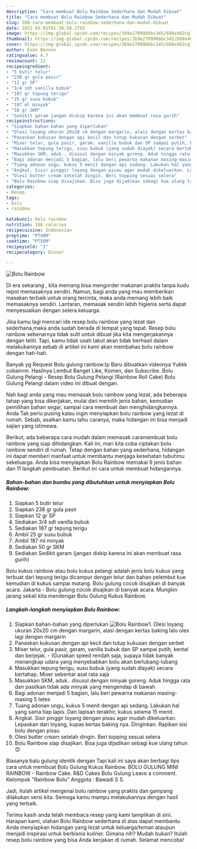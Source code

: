 ```yaml
---
description: "Cara membuat Bolu Rainbow Sederhana dan Mudah Dibuat"
title: "Cara membuat Bolu Rainbow Sederhana dan Mudah Dibuat"
slug: 388-cara-membuat-bolu-rainbow-sederhana-dan-mudah-dibuat
date: 2021-05-01T01:30:50.276Z
image: https://img-global.cpcdn.com/recipes/3b9e270996bbc345/680x482cq70/bolu-rainbow-foto-resep-utama.jpg
thumbnail: https://img-global.cpcdn.com/recipes/3b9e270996bbc345/680x482cq70/bolu-rainbow-foto-resep-utama.jpg
cover: https://img-global.cpcdn.com/recipes/3b9e270996bbc345/680x482cq70/bolu-rainbow-foto-resep-utama.jpg
author: Evan Benson
ratingvalue: 4.7
reviewcount: 11
recipeingredient:
- "5 butir telur"
- "238 gr gula pasir"
- "12 gr SP"
- "3/4 sdt vanilla bubuk"
- "187 gr tepung terigu"
- "25 gr susu bubuk"
- "187 ml minyak"
- "50 gr SKM"
- "Sedikit garam jangan diskip karena ini akan membuat rasa gurih"
recipeinstructions:
- "Siapkan bahan-bahan yang diperlukan"
- "Olesi loyang ukuran 20x20 cm dengan margarin, alasi dengan kertas baking lalu oles lagi dengan margarin"
- "Panaskan kukusan dengan api kecil dan tutup kukusan dengan serbet"
- "Mixer telur, gula pasir, garam, vanilla bubuk dan SP sampai putih, kental dan berjejak. (Gunakan speed rendah saja, supaya tidak banyak menangkap udara yang menyebabkan bolu akan berlubang-lubang"
- "Masukkan tepung terigu, susu bubuk (yang sudah diayak) secara bertahap. Mixer sebentar asal rata saja"
- "Masukkan SKM, aduk.. disusul dengan minyak goreng. Aduk hingga rata dan pastikan tidak ada minyak yang mengendap di bawah"
- "Bagi adonan menjadi 5 bagian, lalu beri pewarna makanan masing-masing 5 tetes"
- "Tuang adonan ungu, kukus 5 menit dengan api sedang. Lakukan hal yang sama tiap lapis. Dan lapisan terakhir, kukus selama 15 menit."
- "Angkat. Sisir pinggir loyang dengan pisau agar mudah dikeluarkan. Lepaskan dari loyang, kupas kertas baking nya. Dinginkan. Rapikan sisi bolu dengan pisau"
- "Olesi butter cream setelah dingin. Beri topping sesuai selera"
- "Bolu Rainbow siap disajikan. Bisa juga dijadikan sebagi kue ulang tahun 😊"
categories:
- Resep
tags:
- bolu
- rainbow

katakunci: bolu rainbow 
nutrition: 168 calories
recipecuisine: Indonesian
preptime: "PT40M"
cooktime: "PT56M"
recipeyield: "3"
recipecategory: Dinner

---
```



![Bolu Rainbow](https://img-global.cpcdn.com/recipes/3b9e270996bbc345/680x482cq70/bolu-rainbow-foto-resep-utama.jpg)

Di era  sekarang , kita memang bisa mengorder makanan praktis tanpa kudu repot memasaknya sendiri. Namun, bagi anda yang mau memberikan masakan terbaik untuk orang tercinta, maka anda memang lebih baik memasaknya sendiri. Lantaran, memasak sendiri lebih higienis serta dapat menyesuaikan dengan selera keluarga.

Jika kamu lagi mencari ide resep bolu rainbow yang lezat dan sederhana,maka anda sudah berada di tempat yang tepat. Resep bolu rainbow  sebenarnya tidak sulit untuk dibuat jika kita mengerjakannya dengan teliti. Tapi, kamu tidak usah takut akan tidak berhasil dalam melakukannya 
sebab di artikel ini kami akan membahas bolu rainbow dengan hati-hati.  

Banyak yg Request Bolu gulung rainbow.tp Baru dibuatkan videonya Yukkk cobainnn. Hasilnya Lembut Banget Like, Komen, dan Subscribe. Bolu Gulung Pelangi - Resep Bolu Gulung Pelangi (Rainbow Roll Cake) Bolu Gulung Pelangi dalam video ini dibuat dengan.

Nah bagi anda yang mau memasak bolu rainbow yang lezat, ada beberapa tahap yang bisa dikerjakan, mulai dari memilih jenis bahan, kemudian pemilihan bahan segar, sampai cara membuat dan menghidangkannya. Anda Tak perlu pusing kalau ingin menyiapkan bolu rainbow yang lezat di rumah. Sebab, asalkan kamu  tahu caranya, maka hidangan ini bisa menjadi sajian yang istimewa.

Berikut, ada beberapa cara mudah dalam memasak caramembuat bolu rainbow yang siap dihidangkan. Kali ini, mari kita coba ciptakan bolu rainbow sendiri di rumah. Tetap dengan bahan yang sederhana, hidangan ini dapat memberi manfaat untuk membantu menjaga kesehatan tubuhmu sekeluarga. Anda bisa menyiapkan Bolu Rainbow memakai 9 jenis bahan dan 11 langkah pembuatan. Berikut ini cara untuk membuat hidangannya.

<!--inarticleads1-->

##### Bahan-bahan dan bumbu yang dibutuhkan untuk menyiapkan Bolu Rainbow:

1. Siapkan 5 butir telur
1. Siapkan 238 gr gula pasir
1. Siapkan 12 gr SP
1. Sediakan 3/4 sdt vanilla bubuk
1. Sediakan 187 gr tepung terigu
1. Ambil 25 gr susu bubuk
1. Ambil 187 ml minyak
1. Sediakan 50 gr SKM
1. Sediakan Sedikit garam (jangan diskip karena ini akan membuat rasa gurih)


Bolu kukus rainbow atau bolu kukus pelangi adalah jenis bolu kukus yang terbuat dari tepung terigu dicampur dengan telur dan bahan pelembut kue kemudian di kukus sampai matang. Bolu gulung cocok disajikan di banyak acara. Jakarta - Bolu gulung cocok disajikan di banyak acara. Mungkin jarang sekali kita mendengar Bolu Gulung Kukus Rainbow. 

<!--inarticleads2-->

##### Langkah-langkah menyiapkan Bolu Rainbow:

1. Siapkan bahan-bahan yang diperlukan
<img src="https://img-global.cpcdn.com/steps/06b34a5a801a2e21/160x128cq70/bolu-rainbow-langkah-memasak-1-foto.jpg" alt="Bolu Rainbow">1. Olesi loyang ukuran 20x20 cm dengan margarin, alasi dengan kertas baking lalu oles lagi dengan margarin
1. Panaskan kukusan dengan api kecil dan tutup kukusan dengan serbet
1. Mixer telur, gula pasir, garam, vanilla bubuk dan SP sampai putih, kental dan berjejak. - (Gunakan speed rendah saja, supaya tidak banyak menangkap udara yang menyebabkan bolu akan berlubang-lubang
1. Masukkan tepung terigu, susu bubuk (yang sudah diayak) secara bertahap. Mixer sebentar asal rata saja
1. Masukkan SKM, aduk.. disusul dengan minyak goreng. Aduk hingga rata dan pastikan tidak ada minyak yang mengendap di bawah
1. Bagi adonan menjadi 5 bagian, lalu beri pewarna makanan masing-masing 5 tetes
1. Tuang adonan ungu, kukus 5 menit dengan api sedang. Lakukan hal yang sama tiap lapis. Dan lapisan terakhir, kukus selama 15 menit.
1. Angkat. Sisir pinggir loyang dengan pisau agar mudah dikeluarkan. Lepaskan dari loyang, kupas kertas baking nya. Dinginkan. Rapikan sisi bolu dengan pisau
1. Olesi butter cream setelah dingin. Beri topping sesuai selera
1. Bolu Rainbow siap disajikan. Bisa juga dijadikan sebagi kue ulang tahun 😊


Biasanya balu gulung identik dengan Tapi kali ini saya akan berbagi tips cara untuk membuat Bolu Gulung Kukus Rainbow. BOLU GULUNG MINI RAINBOW - Rainbow Cake. R&amp;D Cakes Bolu Gulung Leave a comment. Kelompok &#34;Rainbow Bolu&#34; Anggota : Bawadi S S. 

Jadi, itulah artikel mengenai  bolu rainbow  yang praktis dan gampang dilakukan versi kita. Semoga kamu mampu melakukannya dengan hasil yang terbaik. 

Terima kasih anda telah membaca resep yang kami tampilkan di sini. Harapan kami, olahan  Bolu Rainbow sederhana di atas dapat membantu Anda menyiapkan hidangan yang lezat untuk keluarga/teman ataupun menjadi inspirasi untuk berbisnis kuliner. Gimana nih? Mudah bukan? Itulah resep bolu rainbow yang bisa Anda kerjakan di rumah. Selamat mencoba!

